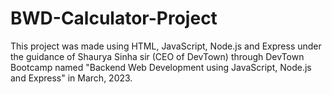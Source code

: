 # BWD-Calculator-Project
This project was made using HTML, JavaScript, Node.js and Express under the guidance of Shaurya Sinha sir (CEO of DevTown) through DevTown Bootcamp named "Backend Web Development using JavaScript, Node.js and Express" in March, 2023.
